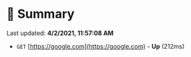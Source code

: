 # 📖 Summary
Last updated: **4/2/2021, 11:57:08 AM**

- `GET` [https://google.com](https://google.com) - **Up** (212ms)
